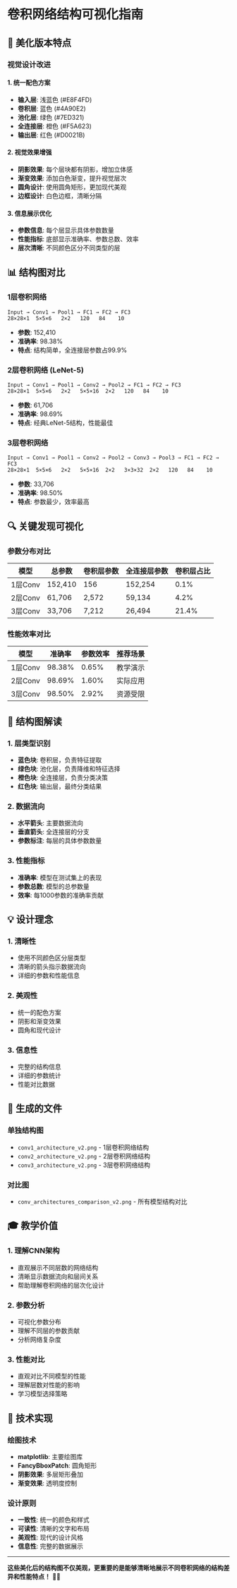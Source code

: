 # 卷积网络结构可视化指南

## 🎨 美化版本特点

### 视觉设计改进

#### 1. **统一配色方案**
- **输入层**: 浅蓝色 (#E8F4FD)
- **卷积层**: 蓝色 (#4A90E2)
- **池化层**: 绿色 (#7ED321)
- **全连接层**: 橙色 (#F5A623)
- **输出层**: 红色 (#D0021B)

#### 2. **视觉效果增强**
- **阴影效果**: 每个层块都有阴影，增加立体感
- **渐变效果**: 添加白色渐变，提升视觉层次
- **圆角设计**: 使用圆角矩形，更加现代美观
- **边框设计**: 白色边框，清晰分隔

#### 3. **信息展示优化**
- **参数信息**: 每个层显示具体参数数量
- **性能指标**: 底部显示准确率、参数总数、效率
- **层次清晰**: 不同颜色区分不同类型的层

## 📊 结构图对比

### 1层卷积网络
```
Input → Conv1 → Pool1 → FC1 → FC2 → FC3
28×28×1  5×5×6   2×2   120   84    10
```
- **参数**: 152,410
- **准确率**: 98.38%
- **特点**: 结构简单，全连接层参数占99.9%

### 2层卷积网络 (LeNet-5)
```
Input → Conv1 → Pool1 → Conv2 → Pool2 → FC1 → FC2 → FC3
28×28×1  5×5×6   2×2   5×5×16  2×2   120   84    10
```
- **参数**: 61,706
- **准确率**: 98.69%
- **特点**: 经典LeNet-5结构，性能最佳

### 3层卷积网络
```
Input → Conv1 → Pool1 → Conv2 → Pool2 → Conv3 → Pool3 → FC1 → FC2 → FC3
28×28×1  5×5×6   2×2   5×5×16  2×2   3×3×32  2×2   120   84    10
```
- **参数**: 33,706
- **准确率**: 98.50%
- **特点**: 参数最少，效率最高

## 🔍 关键发现可视化

### 参数分布对比
| 模型 | 总参数 | 卷积层参数 | 全连接层参数 | 卷积层占比 |
|------|--------|------------|--------------|------------|
| 1层Conv | 152,410 | 156 | 152,254 | 0.1% |
| 2层Conv | 61,706 | 2,572 | 59,134 | 4.2% |
| 3层Conv | 33,706 | 7,212 | 26,494 | 21.4% |

### 性能效率对比
| 模型 | 准确率 | 参数效率 | 推荐场景 |
|------|--------|----------|----------|
| 1层Conv | 98.38% | 0.65% | 教学演示 |
| 2层Conv | 98.69% | 1.60% | 实际应用 |
| 3层Conv | 98.50% | 2.92% | 资源受限 |

## 🎯 结构图解读

### 1. **层类型识别**
- **蓝色块**: 卷积层，负责特征提取
- **绿色块**: 池化层，负责降维和特征选择
- **橙色块**: 全连接层，负责分类决策
- **红色块**: 输出层，最终分类结果

### 2. **数据流向**
- **水平箭头**: 主要数据流向
- **垂直箭头**: 全连接层的分支
- **参数标注**: 每层的具体参数数量

### 3. **性能指标**
- **准确率**: 模型在测试集上的表现
- **参数总数**: 模型的总参数量
- **效率**: 每1000参数的准确率贡献

## 💡 设计理念

### 1. **清晰性**
- 使用不同颜色区分层类型
- 清晰的箭头指示数据流向
- 详细的参数和性能信息

### 2. **美观性**
- 统一的配色方案
- 阴影和渐变效果
- 圆角和现代设计

### 3. **信息性**
- 完整的结构信息
- 详细的参数统计
- 性能对比数据

## 📁 生成的文件

### 单独结构图
- `conv1_architecture_v2.png` - 1层卷积网络结构
- `conv2_architecture_v2.png` - 2层卷积网络结构
- `conv3_architecture_v2.png` - 3层卷积网络结构

### 对比图
- `conv_architectures_comparison_v2.png` - 所有模型结构对比

## 🎓 教学价值

### 1. **理解CNN架构**
- 直观展示不同层数的网络结构
- 清晰显示数据流向和层间关系
- 帮助理解卷积网络的层次化设计

### 2. **参数分析**
- 可视化参数分布
- 理解不同层的参数贡献
- 分析网络复杂度

### 3. **性能对比**
- 直观对比不同模型的性能
- 理解层数对性能的影响
- 学习模型选择策略

## 🔧 技术实现

### 绘图技术
- **matplotlib**: 主要绘图库
- **FancyBboxPatch**: 圆角矩形
- **阴影效果**: 多层矩形叠加
- **渐变效果**: 透明度控制

### 设计原则
- **一致性**: 统一的颜色和样式
- **可读性**: 清晰的文字和布局
- **美观性**: 现代的设计风格
- **信息性**: 完整的数据展示

---

**这些美化后的结构图不仅美观，更重要的是能够清晰地展示不同卷积网络的结构差异和性能特点！** 🎨✨
